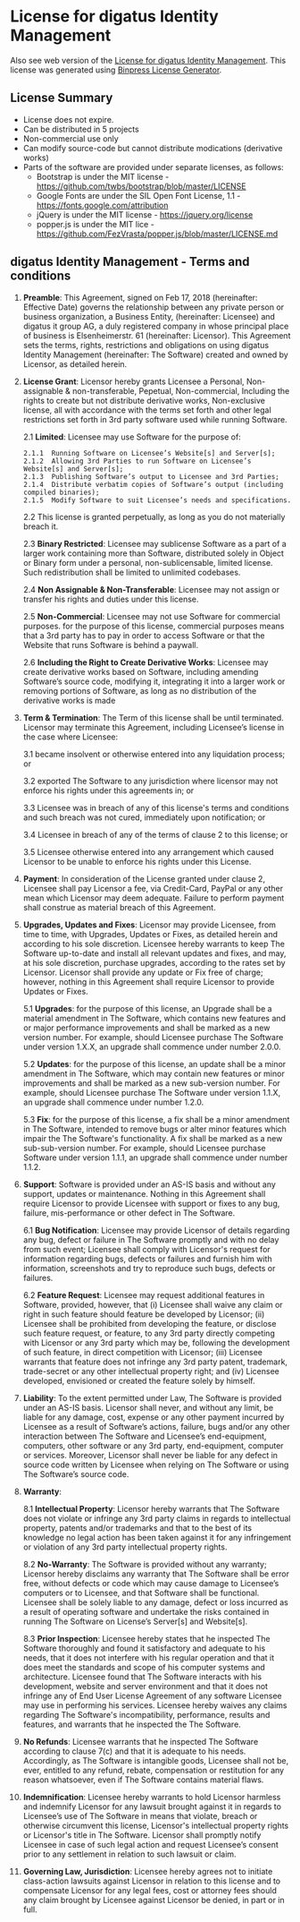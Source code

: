 # License for digatus Identity Management

Also see web version of the [License for digatus Identity Management](https://www.binpress.com/license/view/l/83709b4482dea9789dd446e5d21e2ec5).
This license was generated using [Binpress License Generator](https://www.binpress.com/license/generator).


## License Summary

* License does not expire.
* Can be distributed in 5 projects
* Non-commercial use only
* Can modify source-code but cannot distribute modications (derivative works)
* Parts of the software are provided under separate licenses, as follows:
	- Bootstrap is under the MIT license - https://github.com/twbs/bootstrap/blob/master/LICENSE
	- Google Fonts are under the SIL Open Font License, 1.1 - https://fonts.google.com/attribution
	- jQuery is under the MIT license - https://jquery.org/license
	- popper.js is under the MIT lice - https://github.com/FezVrasta/popper.js/blob/master/LICENSE.md


## digatus Identity Management - Terms and conditions

1.  **Preamble**: This Agreement, signed on Feb 17, 2018 (hereinafter: Effective Date) governs the relationship between any private person or business organization, a Business Entity, (hereinafter: Licensee) and digatus it group AG, a duly registered company in whose principal place of business is Elsenheimerstr. 61 (hereinafter: Licensor). This Agreement sets the terms, rights, restrictions and obligations on using digatus Identity Management (hereinafter: The Software) created and owned by Licensor, as detailed herein.

2.  **License Grant**: Licensor hereby grants Licensee a Personal, Non-assignable & non-transferable, Pepetual, Non-commercial, Including the rights to create but not distribute derivative works, Non-exclusive license, all with accordance with the terms set forth and other legal restrictions set forth in 3rd party software used while running Software.

	2.1  **Limited**: Licensee may use Software for the purpose of:

	    2.1.1  Running Software on Licensee’s Website[s] and Server[s];
	    2.1.2  Allowing 3rd Parties to run Software on Licensee’s Website[s] and Server[s];
		2.1.3  Publishing Software’s output to Licensee and 3rd Parties;
		2.1.4  Distribute verbatim copies of Software’s output (including compiled binaries);
		2.1.5  Modify Software to suit Licensee’s needs and specifications.

	2.2  This license is granted perpetually, as long as you do not materially breach it.

	2.3  **Binary Restricted**: Licensee may sublicense Software as a part of a larger work containing more than Software, distributed solely in Object or Binary form under a personal, non-sublicensable, limited license. Such redistribution shall be limited to unlimited codebases.

	2.4  **Non Assignable & Non-Transferable**: Licensee may not assign or transfer his rights and duties under this license.
	
	2.5  **Non-Commercial**: Licensee may not use Software for commercial purposes. for the purpose of this license, commercial purposes means that a 3rd party has to pay in order to access Software or that the Website that runs Software is behind a paywall.
	
	2.6  **Including the Right to Create Derivative Works**: Licensee may create derivative works based on Software, including amending Software’s source code, modifying it, integrating it into a larger work or removing portions of Software, as long as no distribution of the derivative works is made
	
3.  **Term & Termination**: The Term of this license shall be until terminated. Licensor may terminate this Agreement, including Licensee’s license in the case where Licensee:

	3.1  became insolvent or otherwise entered into any liquidation process; or
	
	3.2  exported The Software to any jurisdiction where licensor may not enforce his rights under this agreements in; or
	
	3.3  Licensee was in breach of any of this license's terms and conditions and such breach was not cured, immediately upon notification; or
	
	3.4  Licensee in breach of any of the terms of clause 2 to this license; or
	
	3.5  Licensee otherwise entered into any arrangement which caused Licensor to be unable to enforce his rights under this License.
	
4.  **Payment**: In consideration of the License granted under clause 2, Licensee shall pay Licensor a fee, via Credit-Card, PayPal or any other mean which Licensor may deem adequate. Failure to perform payment shall construe as material breach of this Agreement.

5.  **Upgrades, Updates and Fixes**: Licensor may provide Licensee, from time to time, with Upgrades, Updates or Fixes, as detailed herein and according to his sole discretion. Licensee hereby warrants to keep The Software up-to-date and install all relevant updates and fixes, and may, at his sole discretion, purchase upgrades, according to the rates set by Licensor. Licensor shall provide any update or Fix free of charge; however, nothing in this Agreement shall require Licensor to provide Updates or Fixes.

	5.1  **Upgrades**: for the purpose of this license, an Upgrade shall be a material amendment in The Software, which contains new features and or major performance improvements and shall be marked as a new version number. For example, should Licensee purchase The Software under version 1.X.X, an upgrade shall commence under number 2.0.0.
	
	5.2  **Updates**: for the purpose of this license, an update shall be a minor amendment in The Software, which may contain new features or minor improvements and shall be marked as a new sub-version number. For example, should Licensee purchase The Software under version 1.1.X, an upgrade shall commence under number 1.2.0.
	
	5.3  **Fix**: for the purpose of this license, a fix shall be a minor amendment in The Software, intended to remove bugs or alter minor features which impair the The Software's functionality. A fix shall be marked as a new sub-sub-version number. For example, should Licensee purchase Software under version 1.1.1, an upgrade shall commence under number 1.1.2.
	
6.  **Support**: Software is provided under an AS-IS basis and without any support, updates or maintenance. Nothing in this Agreement shall require Licensor to provide Licensee with support or fixes to any bug, failure, mis-performance or other defect in The Software.

	6.1  **Bug Notification**: Licensee may provide Licensor of details regarding any bug, defect or failure in The Software promptly and with no delay from such event; Licensee shall comply with Licensor's request for information regarding bugs, defects or failures and furnish him with information, screenshots and try to reproduce such bugs, defects or failures.
	
	6.2  **Feature Request**: Licensee may request additional features in Software, provided, however, that (i) Licensee shall waive any claim or right in such feature should feature be developed by Licensor; (ii) Licensee shall be prohibited from developing the feature, or disclose such feature request, or feature, to any 3rd party directly competing with Licensor or any 3rd party which may be, following the development of such feature, in direct competition with Licensor; (iii) Licensee warrants that feature does not infringe any 3rd party patent, trademark, trade-secret or any other intellectual property right; and (iv) Licensee developed, envisioned or created the feature solely by himself.

7.  **Liability**: To the extent permitted under Law, The Software is provided under an AS-IS basis. Licensor shall never, and without any limit, be liable for any damage, cost, expense or any other payment incurred by Licensee as a result of Software’s actions, failure, bugs and/or any other interaction between The Software  and Licensee’s end-equipment, computers, other software or any 3rd party, end-equipment, computer or services.  Moreover, Licensor shall never be liable for any defect in source code written by Licensee when relying on The Software or using The Software’s source code.

8.  **Warranty**:

	8.1  **Intellectual Property**: Licensor hereby warrants that The Software does not violate or infringe any 3rd party claims in regards to intellectual property, patents and/or trademarks and that to the best of its knowledge no legal action has been taken against it for any infringement or violation of any 3rd party intellectual property rights.
	
	8.2  **No-Warranty**: The Software is provided without any warranty; Licensor hereby disclaims any warranty that The Software shall be error free, without defects or code which may cause damage to Licensee’s computers or to Licensee, and that Software shall be functional. Licensee shall be solely liable to any damage, defect or loss incurred as a result of operating software and undertake the risks contained in running The Software on License’s Server[s] and Website[s].
	
	8.3  **Prior Inspection**: Licensee hereby states that he inspected The Software thoroughly and found it satisfactory and adequate to his needs, that it does not interfere with his regular operation and that it does meet the standards and scope of his computer systems and architecture. Licensee found that The Software interacts with his development, website and server environment and that it does not infringe any of End User License Agreement of any software Licensee may use in performing his services. Licensee hereby waives any claims regarding The Software's incompatibility, performance, results and features, and warrants that he inspected the The Software.

9.  **No Refunds**: Licensee warrants that he inspected The Software according to clause 7(c) and that it is adequate to his needs. Accordingly, as The Software is intangible goods, Licensee shall not be, ever, entitled to any refund, rebate, compensation or restitution for any reason whatsoever, even if The Software contains material flaws.

10.  **Indemnification**: Licensee hereby warrants to hold Licensor harmless and indemnify Licensor for any lawsuit brought against it in regards to Licensee’s use of The Software in means that violate, breach or otherwise circumvent this license, Licensor's intellectual property rights or Licensor's title in The Software. Licensor shall promptly notify Licensee in case of such legal action and request Licensee’s consent prior to any settlement in relation to such lawsuit or claim.

11.  **Governing Law, Jurisdiction**: Licensee hereby agrees not to initiate class-action lawsuits against Licensor in relation to this license and to compensate Licensor for any legal fees, cost or attorney fees should any claim brought by Licensee against Licensor be denied, in part or in full.
